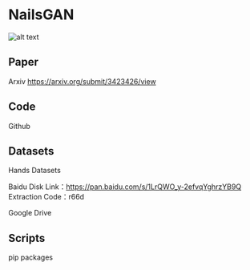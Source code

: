 # NailsGAN
![alt text](samples/663000_reference.jpg "Title")

## Paper
Arxiv
https://arxiv.org/submit/3423426/view

## Code
Github

## Datasets
Hands Datasets

Baidu Disk
Link：https://pan.baidu.com/s/1LrQWO_y-2efvqYghrzYB9Q 
Extraction Code：r66d

Google Drive



## Scripts
pip packages
